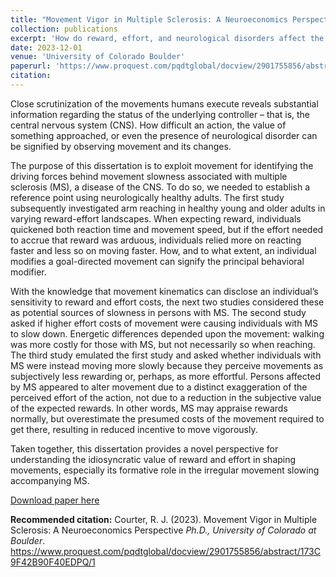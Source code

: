 ```yaml
---
title: "Movement Vigor in Multiple Sclerosis: A Neuroeconomics Perspective"
collection: publications
excerpt: 'How do reward, effort, and neurological disorders affect the way we move?'
date: 2023-12-01
venue: 'University of Colorado Boulder'
paperurl: 'https://www.proquest.com/pqdtglobal/docview/2901755856/abstract/173C9F42B90F40EDPQ/1'
citation: 
---
```


Close scrutinization of the movements humans execute reveals substantial information regarding the status of the underlying controller – that is, the central nervous system (CNS). How difficult an action, the value of something approached, or even the presence of neurological disorder can be signified by observing movement and its changes. 

The purpose of this dissertation is to exploit movement for identifying the driving forces behind movement slowness associated with multiple sclerosis (MS), a disease of the CNS. To do so, we needed to establish a reference point using neurologically healthy adults. The first study subsequently investigated arm reaching in healthy young and older adults in varying reward-effort landscapes. When expecting reward, individuals quickened both reaction time and movement speed, but if the effort needed to accrue that reward was arduous, individuals relied more on reacting faster and less so on moving faster. How, and to what extent, an individual modifies a goal-directed movement can signify the principal behavioral modifier.

With the knowledge that movement kinematics can disclose an individual’s sensitivity to reward and effort costs, the next two studies considered these as potential sources of slowness in persons with MS. The second study asked if higher effort costs of movement were causing individuals with MS to slow down. Energetic differences depended upon the movement: walking was more costly for those with MS, but not necessarily so when reaching. The third study emulated the first study and asked whether individuals with MS were instead moving more slowly because they perceive movements as subjectively less rewarding or, perhaps, as more effortful. Persons affected by MS appeared to alter movement due to a distinct exaggeration of the perceived effort of the action, not due to a reduction in the subjective value of the expected rewards. In other words, MS may appraise rewards normally, but overestimate the presumed costs of the movement required to get there, resulting in reduced incentive to move vigorously. 

Taken together, this dissertation provides a novel perspective for understanding the idiosyncratic value of reward and effort in shaping movements, especially its formative role in the irregular movement slowing accompanying MS.


[Download paper here](https://www.proquest.com/pqdtglobal/docview/2901755856/abstract/173C9F42B90F40EDPQ/1)

**Recommended citation:** Courter, R. J. (2023). Movement Vigor in Multiple Sclerosis: A Neuroeconomics Perspective *Ph.D., University of Colorado at Boulder*. https://www.proquest.com/pqdtglobal/docview/2901755856/abstract/173C9F42B90F40EDPQ/1

